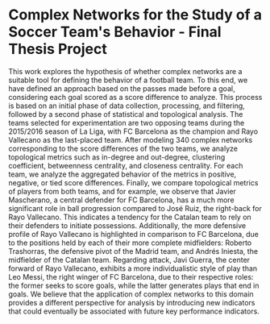 # Complex Networks for the Study of a Soccer Team's Behavior - Final Thesis Project

This work explores the hypothesis of whether complex networks are a suitable tool for defining the behavior of a football team. To this end, we have defined an approach based on the passes made before a goal, considering each goal scored as a score difference to analyze. This process is based on an initial phase of data collection, processing, and filtering, followed by a second phase of statistical and topological analysis. The teams selected for experimentation are two opposing teams during the 2015/2016 season of La Liga, with FC Barcelona as the champion and Rayo Vallecano as the last-placed team. After modeling 340 complex networks corresponding to the score differences of the two teams, we analyze topological metrics such as in-degree and out-degree, clustering coefficient, betweenness centrality, and closeness centrality. For each team, we analyze the aggregated behavior of the metrics in positive, negative, or tied score differences. Finally, we compare topological metrics of players from both teams, and for example, we observe that Javier Mascherano, a central defender for FC Barcelona, has a much more significant role in ball progression compared to José Ruiz, the right-back for Rayo Vallecano. This indicates a tendency for the Catalan team to rely on their defenders to initiate possessions. Additionally, the more defensive profile of Rayo Vallecano is highlighted in comparison to FC Barcelona, due to the positions held by each of their more complete midfielders: Roberto Trashorras, the defensive pivot of the Madrid team, and Andrés Iniesta, the midfielder of the Catalan team. Regarding attack, Javi Guerra, the center forward of Rayo Vallecano, exhibits a more individualistic style of play than Leo Messi, the right winger of FC Barcelona, due to their respective roles: the former seeks to score goals, while the latter generates plays that end in goals. We believe that the application of complex networks to this domain provides a different perspective for analysis by introducing new indicators that could eventually be associated with future key performance indicators.
